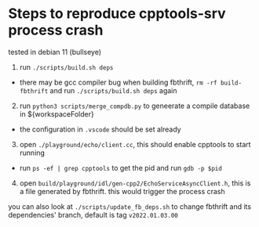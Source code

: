 # Steps to reproduce cpptools-srv process crash

tested in debian 11 (bullseye)

1. run `./scripts/build.sh deps`
  * there may be gcc compiler bug when building fbthrift, `rm -rf build-fbthrift` and run `./scripts/build.sh deps` again
2. run `python3 scripts/merge_compdb.py` to geneerate a compile database in ${workspaceFolder}
  * the configuration in `.vscode` should be set already
3. open `./playground/echo/client.cc`, this should enable cpptools to start running
  * run `ps -ef | grep cpptools` to get the pid and run `gdb -p $pid`
4. open `build/playground/idl/gen-cpp2/EchoServiceAsyncClient.h`, this is a file generated by fbthrift. this would trigger the process crash


you can also look at `./scripts/update_fb_deps.sh` to change fbthrift and its dependencies' branch, default is tag `v2022.01.03.00`

# 